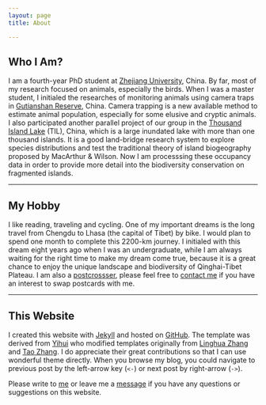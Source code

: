 ---layout: pagetitle: About---## Who I Am?I am a fourth-year PhD student at [Zhejiang University](http://www.zju.edu.cn "Zhejiang University"), China. By far, most of my research focused on animals, especially the birds. When I was a master student, I initialed the researches of monitoring animals using camera traps in [Gutianshan Reserve](/links/gutianshan-reserve/ "Gutianshan National Nature Reserve"), China. Camera trapping is a new available method to estimate animal population, especially for some elusive and cryptic animals. I also participated another parallel project of our group in the [Thousand Island Lake](/links/thousand-island-lake/ "Thousand Island Lake") (TIL), China, which is a large inundated lake with more than one thousand islands. It is a good land-bridge research system to explore species distributions and test the traditional theory of island biogeography proposed by MacArthur &amp; Wilson. Now I am processsing these occupancy data in order to provide more detail into the biodiversity conservation on fragmented islands. ---## My HobbyI like reading, traveling and cycling. One of my important dreams is the long travel from Chengdu to Lhasa (the capital of Tibet) by bike. I would plan to spend one month to complete this 2200-km journey. I initialed with this dream eight years ago when I was an undergraduate, while I am always waiting for the right time to make my dream come true, because it is a great chance to enjoy the unique landscape and biodiversity of Qinghai-Tibet Plateau. I am also a [postcrossser](http://www.postcrossing.com/user/Xingfeng "Postcrossing"), please feel free to [contact me](/contacts) if you have an interest to swap postcards with me.---## This WebsiteI created this website with [Jekyll](https://github.com/mojombo/jekyll) and hosted on [GitHub](http://github.com/sixf/sixf.github.io). The template was derived from [Yihui](http://yihui.name) who modified templates originally from [Linghua Zhang](http://lhzhang.com/) and [Tao Zhang](http://ztpala.com/). I do appreciate their great contributions so that I can use wonderful theme directly. When you browse my blog, you could navigate to previous post by the left-arrow key (`<-`) or next post by right-arrow (`->`).Please write to [me](mailto:sixingfeng@gmail.com "Xingfeng's email") or leave me a [message](/en/guestbook "Guestbook") if you have any questions or suggestions on this website. 
